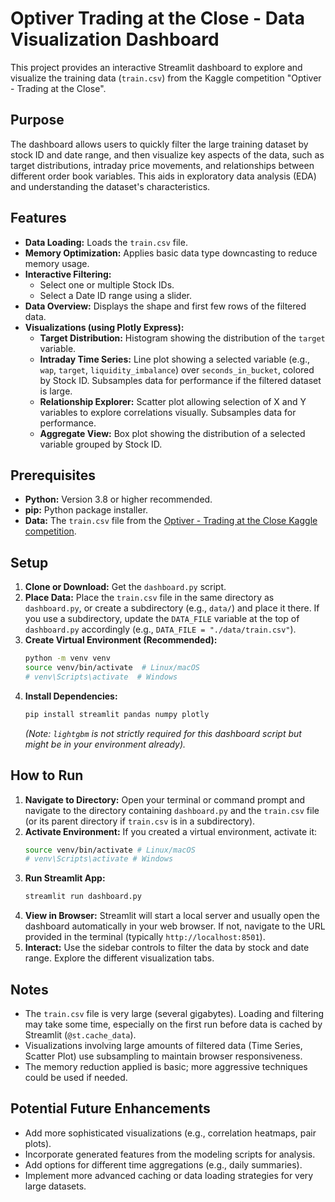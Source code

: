 # Optiver Trading at the Close - Data Visualization Dashboard

This project provides an interactive Streamlit dashboard to explore and visualize the training data (`train.csv`) from the Kaggle competition "Optiver - Trading at the Close".

## Purpose

The dashboard allows users to quickly filter the large training dataset by stock ID and date range, and then visualize key aspects of the data, such as target distributions, intraday price movements, and relationships between different order book variables. This aids in exploratory data analysis (EDA) and understanding the dataset's characteristics.

## Features

*   **Data Loading:** Loads the `train.csv` file.
*   **Memory Optimization:** Applies basic data type downcasting to reduce memory usage.
*   **Interactive Filtering:**
    *   Select one or multiple Stock IDs.
    *   Select a Date ID range using a slider.
*   **Data Overview:** Displays the shape and first few rows of the filtered data.
*   **Visualizations (using Plotly Express):**
    *   **Target Distribution:** Histogram showing the distribution of the `target` variable.
    *   **Intraday Time Series:** Line plot showing a selected variable (e.g., `wap`, `target`, `liquidity_imbalance`) over `seconds_in_bucket`, colored by Stock ID. Subsamples data for performance if the filtered dataset is large.
    *   **Relationship Explorer:** Scatter plot allowing selection of X and Y variables to explore correlations visually. Subsamples data for performance.
    *   **Aggregate View:** Box plot showing the distribution of a selected variable grouped by Stock ID.

## Prerequisites

*   **Python:** Version 3.8 or higher recommended.
*   **pip:** Python package installer.
*   **Data:** The `train.csv` file from the [Optiver - Trading at the Close Kaggle competition](https://www.kaggle.com/competitions/optiver-trading-at-the-close).

## Setup

1.  **Clone or Download:** Get the `dashboard.py` script.
2.  **Place Data:** Place the `train.csv` file in the same directory as `dashboard.py`, or create a subdirectory (e.g., `data/`) and place it there. If you use a subdirectory, update the `DATA_FILE` variable at the top of `dashboard.py` accordingly (e.g., `DATA_FILE = "./data/train.csv"`).
3.  **Create Virtual Environment (Recommended):**
    ```bash
    python -m venv venv
    source venv/bin/activate  # Linux/macOS
    # venv\Scripts\activate  # Windows
    ```
4.  **Install Dependencies:**
    ```bash
    pip install streamlit pandas numpy plotly
    ```
    *(Note: `lightgbm` is not strictly required for this dashboard script but might be in your environment already).*

## How to Run

1.  **Navigate to Directory:** Open your terminal or command prompt and navigate to the directory containing `dashboard.py` and the `train.csv` file (or its parent directory if `train.csv` is in a subdirectory).
2.  **Activate Environment:** If you created a virtual environment, activate it:
    ```bash
    source venv/bin/activate # Linux/macOS
    # venv\Scripts\activate # Windows
    ```
3.  **Run Streamlit App:**
    ```bash
    streamlit run dashboard.py
    ```
4.  **View in Browser:** Streamlit will start a local server and usually open the dashboard automatically in your web browser. If not, navigate to the URL provided in the terminal (typically `http://localhost:8501`).
5.  **Interact:** Use the sidebar controls to filter the data by stock and date range. Explore the different visualization tabs.

## Notes

*   The `train.csv` file is very large (several gigabytes). Loading and filtering may take some time, especially on the first run before data is cached by Streamlit (`@st.cache_data`).
*   Visualizations involving large amounts of filtered data (Time Series, Scatter Plot) use subsampling to maintain browser responsiveness.
*   The memory reduction applied is basic; more aggressive techniques could be used if needed.

## Potential Future Enhancements

*   Add more sophisticated visualizations (e.g., correlation heatmaps, pair plots).
*   Incorporate generated features from the modeling scripts for analysis.
*   Add options for different time aggregations (e.g., daily summaries).
*   Implement more advanced caching or data loading strategies for very large datasets.
